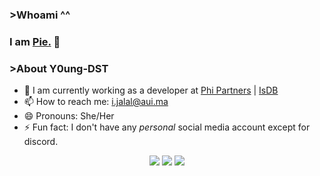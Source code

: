 ### >Whoami ^^
### I am [Pie.](https://www.linkedin.com/in/imanejalal972/) 👋


### >About Y0ung-DST
- 🔭 I am currently working as a developer at [Phi Partners](https://www.phipartners.com/) | [IsDB](https://www.isdb.org/)
- 📫 How to reach me: i.jalal@aui.ma
- 😄 Pronouns: She/Her
- ⚡ Fun fact: I don't have any _personal_ social media account except for discord.


<!--
**imanejalal972/imanejalal972** is a ✨ _special_ ✨ repository because its `README.md` (this file) appears on your GitHub profile.

Here are some ideas to get you started:

- 🔭 I’m currently working on ...
- 🌱 I’m currently learning ...
- 👯 I’m looking to collaborate on ...
- 🤔 I’m looking for help with ...
- 💬 Ask me about ...
- 📫 How to reach me: ...
- 😄 Pronouns: ...
- ⚡ Fun fact: ...
-->


<p align="center">
  <img src ="https://github-readme-stats.vercel.app/api?username=pie972&show_icons=true&count_private=true&theme=darcula&hide_border=true&hide=issues,contribs&bg_color=00000000">
  <img src ="https://github-readme-stats.vercel.app/api/top-langs/?username=pie972&layout=compact&hide_border=true&theme=darcula&bg_color=00000000&langs_count=6&hide=jupyter%20notebook,tex,css,php">
  <img src ="https://github-readme-streak-stats.herokuapp.com?user=pie972&theme=darcula&hide_border=true&background=FFFFFF00">
</p>
              
